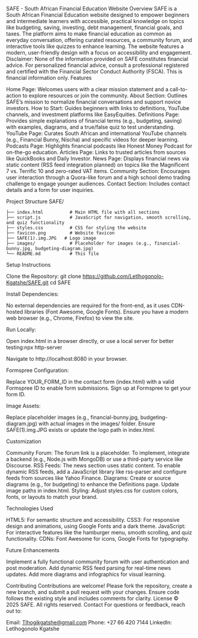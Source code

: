 SAFE - South African Financial Education Website
Overview
SAFE is a South African Financial Education website designed to empower beginners and intermediate learners with accessible, practical knowledge on topics like budgeting, saving, investing, debt management, financial goals, and taxes. The platform aims to make financial education as common as everyday conversation, offering curated resources, a community forum, and interactive tools like quizzes to enhance learning. The website features a modern, user-friendly design with a focus on accessibility and engagement.
Disclaimer: None of the information provided on SAFE constitutes financial advice. For personalized financial advice, consult a professional registered and certified with the Financial Sector Conduct Authority (FSCA). This is financial information only.
Features

Home Page: Welcomes users with a clear mission statement and a call-to-action to explore resources or join the community.
About Section: Outlines SAFE’s mission to normalize financial conversations and support novice investors.
How to Start: Guides beginners with links to definitions, YouTube channels, and investment platforms like EasyEquities.
Definitions Page: Provides simple explanations of financial terms (e.g., budgeting, saving) with examples, diagrams, and a true/false quiz to test understanding.
YouTube Page: Curates South African and international YouTube channels (e.g., Financial Bunny, Nischa) and specific videos for deeper learning.
Podcasts Page: Highlights financial podcasts like Honest Money Podcast for on-the-go education.
Articles Page: Links to trusted articles from sources like QuickBooks and Daily Investor.
News Page: Displays financial news via static content (RSS feed integration planned) on topics like the Magnificent 7 vs. Terrific 10 and zero-rated VAT items.
Community Section: Encourages user interaction through a Quora-like forum and a high school demo trading challenge to engage younger audiences.
Contact Section: Includes contact details and a form for user inquiries.

Project Structure
SAFE/

    ├── index.html          # Main HTML file with all sections
    ├── script.js           # JavaScript for navigation, smooth scrolling, and quiz functionality
    ├── styles.css          # CSS for styling the website
    ├── favicon.png         # Website favicon
    ├── SAFE(1).img.JPG   # Logo image
    ├── images/             # Placeholder for images (e.g., financial-bunny.jpg, budgeting-diagram.jpg)
    └── README.md           # This file

Setup Instructions

Clone the Repository:
git clone <repository-url> https://github.com/Letlhogonolo-Kgatshe/SAFE.git
cd SAFE


Install Dependencies:

No external dependencies are required for the front-end, as it uses CDN-hosted libraries (Font Awesome, Google Fonts).
Ensure you have a modern web browser (e.g., Chrome, Firefox) to view the site.


Run Locally:

Open index.html in a browser directly, or use a local server for better testing:npx http-server


Navigate to http://localhost:8080 in your browser.


Formspree Configuration:

Replace YOUR_FORM_ID in the contact form (index.html) with a valid Formspree ID to enable form submissions.
Sign up at Formspree to get your form ID.


Image Assets:

Replace placeholder images (e.g., financial-bunny.jpg, budgeting-diagram.jpg) with actual images in the images/ folder.
Ensure SAFE(1).img.JPG exists or update the logo path in index.html.



Customization

Community Forum: The forum link is a placeholder. To implement, integrate a backend (e.g., Node.js with MongoDB) or use a third-party service like Discourse.
RSS Feeds: The news section uses static content. To enable dynamic RSS feeds, add a JavaScript library like rss-parser and configure feeds from sources like Yahoo Finance.
Diagrams: Create or source diagrams (e.g., for budgeting) to enhance the Definitions page. Update image paths in index.html.
Styling: Adjust styles.css for custom colors, fonts, or layouts to match your brand.

Technologies Used

HTML5: For semantic structure and accessibility.
CSS3: For responsive design and animations, using Google Fonts and a dark theme.
JavaScript: For interactive features like the hamburger menu, smooth scrolling, and quiz functionality.
CDNs: Font Awesome for icons, Google Fonts for typography.

Future Enhancements

Implement a fully functional community forum with user authentication and post moderation.
Add dynamic RSS feed parsing for real-time news updates.
Add more diagrams and infographics for visual learning.

Contributing
Contributions are welcome! Please fork the repository, create a new branch, and submit a pull request with your changes. Ensure code follows the existing style and includes comments for clarity.
License
© 2025 SAFE. All rights reserved.
Contact
For questions or feedback, reach out to:

Email: Tlhogikgatshe@gmail.com
Phone: +27 66 420 7144
LinkedIn: Letlhogonolo Kgatshe
